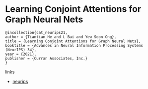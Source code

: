 # Learning Conjoint Attentions for Graph Neural Nets

```
@incollection{cat_neurips21,
author = {Tiantian He and L Bai and Yew Soon Ong},
title = {Learning Conjoint Attentions for Graph Neural Nets},
booktitle = {Advances in Neural Information Processing Systems (NeurIPS) 34},
year = {2021},
publisher = {Curran Associates, Inc.}
}
```

links
- [neurips](https://neurips.cc/Conferences/2021/ScheduleMultitrack?event=27485)
